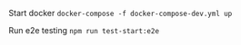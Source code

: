 
Start docker
`docker-compose -f docker-compose-dev.yml up`

Run e2e testing
`npm run test-start:e2e`
